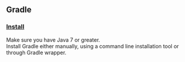## Gradle

### [Install](https://gradle.org/install/)

Make sure you have Java 7 or greater.  
Install Gradle either manually, using a command line installation tool or through Gradle wrapper.  
